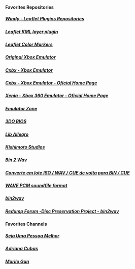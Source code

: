 #### Favorites Repositories

##### [Windy - Leaflet Plugins Repositories](https://github.com/windycom)<br/>

##### [Leaflet KML layer plugin](https://github.com/windycom/leaflet-kml)<br/>

##### [Leaflet Color Markers](https://github.com/pointhi/leaflet-color-markers)<br/> 

##### [Original Xbox Emulator](https://github.com/mborgerson/xemu/wiki)<br/>

##### [Cxbx - Xbox Emulator](https://github.com/Cxbx-Reloaded/Cxbx-Reloaded)<br/>

##### [Cxbx - Xbox Emulator - Oficial Home Page](https://cxbx-reloaded.co.uk/)<br/>

##### [Xenia - Xbox 360 Emulator - Oficial Home Page](https://github.com/xenia-project/xenia)<br/>

##### [Emulator Zone](https://www.emulator-zone.com/)<br/>

##### [3DO BIOS](https://github.com/trapexit/3do-bios)<br/>

##### [Lib Allegro](https://github.com/liballeg)<br/>

##### [Kishimoto Studios](https://github.com/KishimotoStudios)<br/>

##### [Bin 2 Wav](https://github.com/raydac/bkbin2wav)<br/>

##### [Converte em lote ISO / WAV / CUE de volta para BIN / CUE](https://sobrelinux.info/questions/832383/batch-convert-iso-wav-cue-back-into-bin-cue)<br/>

##### [WAVE PCM soundfile format](http://soundfile.sapp.org/doc/WaveFormat/)<br/>

##### [bin2wav](https://github.com/saramibreak/bin2wav)<br/>

##### [Redump Forum -Disc Preservation Project -  bin2wav](http://forum.redump.org/topic/13882/bin2wav/)<br/>

#### Favorites Channels

##### [Seja Uma Pessoa Melhor](https://www.youtube.com/channel/UCbG7_Agdb99rhG9-rhY8iTg)<br/>

##### [Adriana Cubas](https://www.youtube.com/channel/UCmTTKDgAAciioZX5HlEcP7w)<br/>

##### [Murilo Gun](https://www.youtube.com/channel/UCyw6tt7DUm59NtUgeg_ML7A)<br/>
